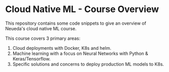 # Cloud Native ML - Course Overview

This repository contains some code snippets to give an overview of Neueda's cloud native ML course.

This course covers 3 primary areas:
1. Cloud deployments with Docker, K8s and helm.
2. Machine learning with a focus on Neural Networks with Python & Keras/Tensorflow.
3. Specific solutions and concerns to deploy production ML models to K8s. 